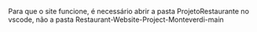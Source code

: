 Para que o site funcione, é necessário abrir a pasta ProjetoRestaurante no vscode, não a pasta Restaurant-Website-Project-Monteverdi-main
